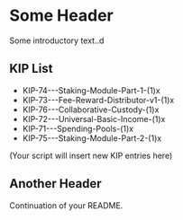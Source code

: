 # Some Header

Some introductory text..d

## KIP List
- KIP-74---Staking-Module-Part-1-(1)x
- KIP-73---Fee-Reward-Distributor-v1-(1)x
- KIP-76---Collaborative-Custody-(1)x
- KIP-72---Universal-Basic-Income-(1)x
- KIP-71---Spending-Pools-(1)x
- KIP-75---Staking-Module-Part-2-(1)x

(Your script will insert new KIP entries here)

## Another Header

Continuation of your README.
